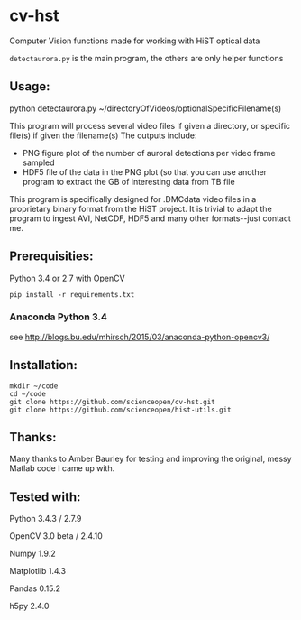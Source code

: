 cv-hst
======
Computer Vision functions made for working with HiST optical data

```detectaurora.py``` is the main program, the others are only helper functions

Usage:
------
python detectaurora.py ~/directoryOfVideos/optionalSpecificFilename(s)

This program will process several video files if given a directory, or specific file(s) if given the filename(s)
The outputs include:
* PNG figure plot of the number of auroral detections per video frame sampled
* HDF5 file of the data in the PNG plot (so that you can use another program to extract the GB of interesting data from TB file

This program is specifically designed for .DMCdata video files in a proprietary binary format from the HiST project. It is trivial to adapt the program to ingest AVI, NetCDF, HDF5 and many other formats--just contact me.

Prerequisities:
---------------
Python 3.4 or 2.7 with OpenCV

```
pip install -r requirements.txt
```

### Anaconda Python 3.4
see http://blogs.bu.edu/mhirsch/2015/03/anaconda-python-opencv3/

Installation:
-------------
```
mkdir ~/code
cd ~/code
git clone https://github.com/scienceopen/cv-hst.git
git clone https://github.com/scienceopen/hist-utils.git
```

Thanks:
-------
Many thanks to Amber Baurley for testing and improving the original, messy Matlab code I came up with.

Tested with:
------------
Python 3.4.3 / 2.7.9 

OpenCV 3.0 beta / 2.4.10

Numpy 1.9.2

Matplotlib 1.4.3

Pandas 0.15.2

h5py 2.4.0
